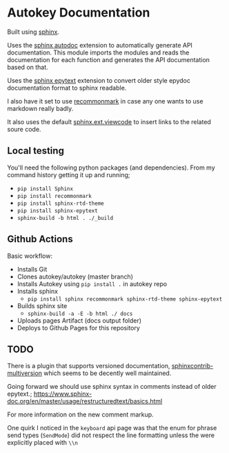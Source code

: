 # Autokey Documentation

Built using [sphinx]().

Uses the [sphinx autodoc](https://www.sphinx-doc.org/en/master/usage/extensions/autodoc.html) extension to automatically generate API documentation. This module imports the modules and reads the documentation for each function and generates the API documentation based on that.

Uses the [sphinx epytext]() extension to convert older style epydoc documentation format to sphinx readable.

I also have it set to use [recommonmark]() in case any one wants to use markdown really badly.

It also uses the default [sphinx.ext.viewcode](https://www.sphinx-doc.org/en/master/usage/extensions/viewcode.html) to insert links to the related soure code.




## Local testing
You'll need the following python packages (and dependencies). From my command history getting it up and running;
- `pip install Sphinx`
- `pip install recommonmark`
- `pip install sphinx-rtd-theme`
- `pip install sphinx-epytext`
- `sphinx-build -b html . ./_build`


## Github Actions
Basic workflow:
* Installs Git
* Clones autokey/autokey (master branch)
* Installs Autokey using `pip install .` in autokey repo
* Installs sphinx
    * `pip install sphinx recommonmark sphinx-rtd-theme sphinx-epytext`
* Builds sphinx site
    * `sphinx-build -a -E -b html ./ docs`
* Uploads pages Artifact (docs output folder)
* Deploys to Github Pages for this repository


## TODO
There is a plugin that supports versioned documentation, [sphinxcontrib-multiversion](https://github.com/Holzhaus/sphinx-multiversion) which seems to be decently well maintained.

Going forward we should use sphinx syntax in comments instead of older epytext.;
https://www.sphinx-doc.org/en/master/usage/restructuredtext/basics.html

For more information on the new comment markup.

One quirk I noticed in the `keyboard` api page was that the enum for phrase send types (`SendMode`) did not respect the line formatting unless the were explicitly placed with `\\n`


